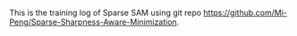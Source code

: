 This is the training log of Sparse SAM using git repo https://github.com/Mi-Peng/Sparse-Sharpness-Aware-Minimization.